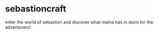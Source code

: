 # sebastioncraft
enter the world of sebastion and discover what maine has in store for the adventurers!
